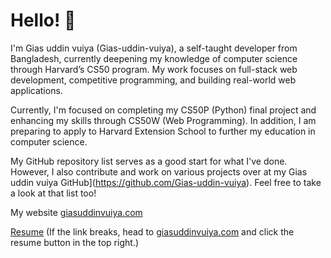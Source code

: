 # Hello! 👋  
I'm Gias uddin vuiya (Gias-uddin-vuiya), a self-taught developer from Bangladesh, currently deepening my knowledge of computer science through Harvard’s CS50 program. My work focuses on full-stack web development, competitive programming, and building real-world web applications.

Currently, I'm focused on completing my CS50P (Python) final project and enhancing my skills through CS50W (Web Programming). In addition, I am preparing to apply to Harvard Extension School to further my education in computer science.

My GitHub repository list serves as a good start for what I've done. However, I also contribute and work on various projects over at my Gias uddin vuiya GitHub](https://github.com/Gias-uddin-vuiya). Feel free to take a look at that list too!

My website [giasuddinvuiya.com](https://giasuddinvuiya.com)  

[Resume](https://giasuddinvuiya.com/resume) (If the link breaks, head to [giasuddinvuiya.com](https://giasuddinvuiya.com) and click the resume button in the top right.)

